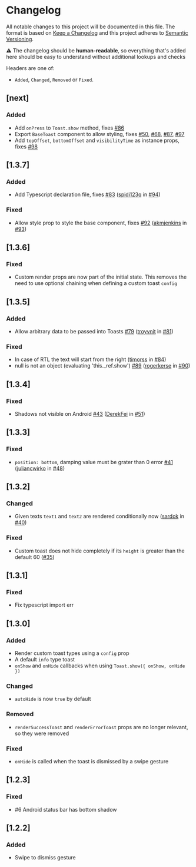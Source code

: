 # Changelog

All notable changes to this project will be documented in this file. The format is based on [Keep a Changelog](http://keepachangelog.com/en/1.0.0/)
and this project adheres to [Semantic Versioning](http://semver.org/spec/v2.0.0.html).

⚠️ The changelog should be **human-readable**, so everything that's added here should be easy to understand without additional lookups and checks

Headers are one of:

- `Added`, `Changed`, `Removed` or `Fixed`.

## [next]

### Added

- Add `onPress` to `Toast.show` method, fixes [#86](https://github.com/calintamas/react-native-toast-message/issues/98)
- Export `BaseToast` component to allow styling, fixes [#50](https://github.com/calintamas/react-native-toast-message/issues/50), [#68](<(https://github.com/calintamas/react-native-toast-message/issues/68)>), [#87](<(https://github.com/calintamas/react-native-toast-message/issues/87)>), [#97](<(https://github.com/calintamas/react-native-toast-message/issues/97)>)
- Add `topOffset`, `bottomOffset` and `visibilityTime` as instance props, fixes [#98](https://github.com/calintamas/react-native-toast-message/issues/98)

## [1.3.7]

### Added

- Add Typescript declaration file, fixes [#83](https://github.com/calintamas/react-native-toast-message/issues/83) ([spidi123q](https://github.com/spidi123q) in [#94](https://github.com/calintamas/react-native-toast-message/pull/94))

### Fixed

- Allow style prop to style the base component, fixes [#92](https://github.com/calintamas/react-native-toast-message/issues/92) ([akmjenkins](https://github.com/akmjenkins) in [#93](https://github.com/calintamas/react-native-toast-message/pull/93))

## [1.3.6]

### Fixed

- Custom render props are now part of the initial state. This removes the need to use optional chaining when defining a custom toast `config`

## [1.3.5]

### Added

- Allow arbitrary data to be passed into Toasts [#79](https://github.com/calintamas/react-native-toast-message/issues/79) ([troyvnit](https://github.com/troyvnit) in [#81](https://github.com/calintamas/react-native-toast-message/pull/81))

### Fixed

- In case of RTL the text will start from the right ([timorss](https://github.com/timorss) in [#84](https://github.com/calintamas/react-native-toast-message/pull/84))
- null is not an object (evaluating 'this.\_ref.show') [#89](https://github.com/calintamas/react-native-toast-message/issues/89) ([rogerkerse](https://github.com/rogerkerse) in [#90](https://github.com/calintamas/react-native-toast-message/pull/90))

## [1.3.4]

### Fixed

- Shadows not visible on Android [#43](https://github.com/calintamas/react-native-toast-message/issues/43) ([DerekFei](https://github.com/DerekFei) in [#51](https://github.com/calintamas/react-native-toast-message/pull/51))

## [1.3.3]

### Fixed

- `position: bottom`, damping value must be grater than 0 error [#41](https://github.com/calintamas/react-native-toast-message/issues/41) ([juliancwirko](https://github.com/juliancwirko) in [#48](https://github.com/calintamas/react-native-toast-message/pull/48))

## [1.3.2]

### Changed

- Given texts `text1` and `text2` are rendered conditionally now ([sardok](https://github.com/sardok) in [#40](https://github.com/calintamas/react-native-toast-message/pull/40))

### Fixed

- Custom toast does not hide completely if its `height` is greater than the default 60 ([#35](https://github.com/calintamas/react-native-toast-message/issues/35))

## [1.3.1]

### Fixed

- Fix typescript import err

## [1.3.0]

### Added

- Render custom toast types using a `config` prop
- A default `info` type toast
- `onShow` and `onHide` callbacks when using `Toast.show({ onShow, onHide })`

### Changed

- `autoHide` is now `true` by default

### Removed

- `renderSuccessToast` and `renderErrorToast` props are no longer relevant, so they were removed

### Fixed

- `onHide` is called when the toast is dismissed by a swipe gesture

## [1.2.3]

### Fixed

- #6 Android status bar has bottom shadow

## [1.2.2]

### Added

- Swipe to dismiss gesture
